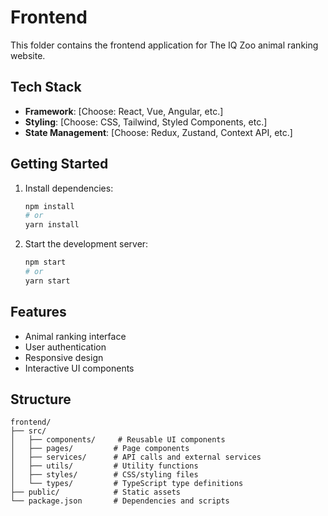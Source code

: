 # Frontend

This folder contains the frontend application for The IQ Zoo animal ranking website.

## Tech Stack

- **Framework**: [Choose: React, Vue, Angular, etc.]
- **Styling**: [Choose: CSS, Tailwind, Styled Components, etc.]
- **State Management**: [Choose: Redux, Zustand, Context API, etc.]

## Getting Started

1. Install dependencies:
   ```bash
   npm install
   # or
   yarn install
   ```

2. Start the development server:
   ```bash
   npm start
   # or
   yarn start
   ```

## Features

- Animal ranking interface
- User authentication
- Responsive design
- Interactive UI components

## Structure

```
frontend/
├── src/
│   ├── components/     # Reusable UI components
│   ├── pages/         # Page components
│   ├── services/      # API calls and external services
│   ├── utils/         # Utility functions
│   ├── styles/        # CSS/styling files
│   └── types/         # TypeScript type definitions
├── public/            # Static assets
└── package.json       # Dependencies and scripts
``` 